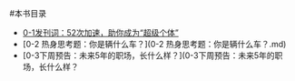 #本书目录

- [0-1发刊词：52次加速，助你成为“超级个体”](0-1发刊词：52次加速，助你成为“超级个体”.md)
- [0-2 热身思考题：你是辆什么车？](0-2 热身思考题：你是辆什么车？.md)
- [0-3下周预告：未来5年的职场，长什么样？](0-3下周预告：未来5年的职场，长什么样？
